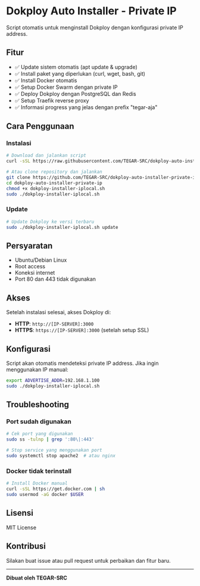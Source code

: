 # Dokploy Auto Installer - Private IP

Script otomatis untuk menginstall Dokploy dengan konfigurasi private IP address.

## Fitur

- ✅ Update sistem otomatis (apt update & upgrade)
- ✅ Install paket yang diperlukan (curl, wget, bash, git)
- ✅ Install Docker otomatis
- ✅ Setup Docker Swarm dengan private IP
- ✅ Deploy Dokploy dengan PostgreSQL dan Redis
- ✅ Setup Traefik reverse proxy
- ✅ Informasi progress yang jelas dengan prefix "tegar-aja"

## Cara Penggunaan

### Instalasi
```bash
# Download dan jalankan script
curl -sSL https://raw.githubusercontent.com/TEGAR-SRC/dokploy-auto-installer-private-ip/main/install.sh | bash

# Atau clone repository dan jalankan
git clone https://github.com/TEGAR-SRC/dokploy-auto-installer-private-ip.git
cd dokploy-auto-installer-private-ip
chmod +x dokploy-installer-iplocal.sh
sudo ./dokploy-installer-iplocal.sh
```

### Update
```bash
# Update Dokploy ke versi terbaru
sudo ./dokploy-installer-iplocal.sh update
```

## Persyaratan

- Ubuntu/Debian Linux
- Root access
- Koneksi internet
- Port 80 dan 443 tidak digunakan

## Akses

Setelah instalasi selesai, akses Dokploy di:
- **HTTP**: `http://[IP-SERVER]:3000`
- **HTTPS**: `https://[IP-SERVER]:3000` (setelah setup SSL)

## Konfigurasi

Script akan otomatis mendeteksi private IP address. Jika ingin menggunakan IP manual:

```bash
export ADVERTISE_ADDR=192.168.1.100
sudo ./dokploy-installer-iplocal.sh
```

## Troubleshooting

### Port sudah digunakan
```bash
# Cek port yang digunakan
sudo ss -tulnp | grep ':80\|:443'

# Stop service yang menggunakan port
sudo systemctl stop apache2  # atau nginx
```

### Docker tidak terinstall
```bash
# Install Docker manual
curl -sSL https://get.docker.com | sh
sudo usermod -aG docker $USER
```

## Lisensi

MIT License

## Kontribusi

Silakan buat issue atau pull request untuk perbaikan dan fitur baru.

---
**Dibuat oleh TEGAR-SRC**